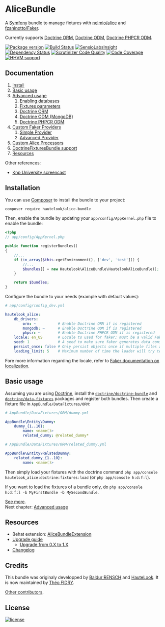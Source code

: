 AliceBundle
===========

A [Symfony](http://symfony.com) bundle to manage fixtures with [nelmio/alice](https://github.com/nelmio/alice) and
[fzaninotto/Faker](https://github.com/fzaninotto/Faker).

Currently supports [Doctrine ORM](http://www.doctrine-project.org/projects/orm.html), [Doctrine ODM](http://doctrine-mongodb-odm.readthedocs.org/en/latest/), [Doctrine PHPCR ODM](http://doctrine-phpcr-odm.readthedocs.org/en/latest/).

[![Package version](http://img.shields.io/packagist/vpre/hautelook/alice-bundle.svg?style=flat-square)](https://packagist.org/packages/hautelook/alice-bundle)
[![Build Status](https://img.shields.io/travis/hautelook/AliceBundle/master.svg?style=flat-square)](https://travis-ci.org/hautelook/AliceBundle?branch=master)
[![SensioLabsInsight](https://img.shields.io/sensiolabs/i/d93a3fc4-3fe8-4be3-aa62-307f53898199.svg?style=flat-square)](https://insight.sensiolabs.com/projects/d93a3fc4-3fe8-4be3-aa62-307f53898199)
[![Dependency Status](https://www.versioneye.com/user/projects/55d26478265ff6001a000084/badge.svg?style=flat)](https://www.versioneye.com/user/projects/55d26478265ff6001a000084)
[![Scrutinizer Code Quality](https://img.shields.io/scrutinizer/g/hautelook/AliceBundle.svg?style=flat-square)](https://scrutinizer-ci.com/g/hautelook/AliceBundle/?branch=master)
[![Code Coverage](https://img.shields.io/scrutinizer/coverage/g/hautelook/AliceBundle.svg?b=master&style=flat-square)](https://scrutinizer-ci.com/g/hautelook/AliceBundle/?branch=master)
[![HHVM support](https://img.shields.io/hhvm/hautelook/alice-bundle/master.svg?style=flat-square)](http://hhvm.h4cc.de/package/hautelook/alice-bundle)


## Documentation

1. [Install](#installation)
2. [Basic usage](#basic-usage)
3. [Advanced usage](src/Resources/doc/advanced-usage.md)
    1. [Enabling databases](src/Resources/doc/advanced-usage.md#enabling-databases)
    2. [Fixtures parameters](src/Resources/doc/advanced-usage.md#fixtures-parameters)
	3. [Doctrine ORM](src/Resources/doc/advanced-usage.md#doctrine-orm)
	4. [Doctrine ODM (MongoDB)](src/Resources/doc/advanced-usage.md#doctrine-odm-and-doctrine-phpcr-odm)
	5. [Doctrine PHPCR ODM](src/Resources/doc/advanced-usage.md#doctrine-odm-and-doctrine-phpcr-odm)
4. [Custom Faker Providers](src/Resources/doc/faker-providers.md)
	1. [Simple Provider](src/Resources/doc/faker-providers.md#simple-provider)
	2. [Advanced Provider](src/Resources/doc/faker-providers.md#advanced-provider)
5. [Custom Alice Processors](src/Resources/doc/alice-processors.md)
6. [DoctrineFixturesBundle support](src/Resources/doc/doctrine-fixtures-bundle.md)
7. [Resources](#resources)

Other references:

* [Knp University screencast](https://knpuniversity.com/screencast/alice-fixtures)

## Installation

You can use [Composer](https://getcomposer.org/) to install the bundle to your project:

```bash
composer require hautelook/alice-bundle
```

Then, enable the bundle by updating your `app/config/AppKernel.php` file to enable the bundle:

```php
<?php
// app/config/AppKernel.php

public function registerBundles()
{
    //...
    if (in_array($this->getEnvironment(), ['dev', 'test'])) {
        //...
        $bundles[] = new Hautelook\AliceBundle\HautelookAliceBundle();
    }

    return $bundles;
}
```

Configure the bundle to your needs (example with default values):

```yaml
# app/config/config_dev.yml

hautelook_alice:
    db_drivers:
        orm: ~          # Enable Doctrine ORM if is registered
        mongodb: ~      # Enable Doctrine ODM if is registered
        phpcr: ~        # Enable Doctrine PHPCR ODM if is registered
    locale: en_US       # Locale to used for faker; must be a valid Faker locale otherwise will fallback to en_EN
    seed: 1             # A seed to make sure faker generates data consistently across runs, set to null to disable
    persist_once: false # Only persist objects once if multiple files are passed
    loading_limit: 5    # Maximum number of time the loader will try to load the files passed
```

Fore more information regarding the locale, refer to
[Faker documentation on localization](https://github.com/fzaninotto/Faker#localization).

## Basic usage

Assuming you are using [Doctrine](http://www.doctrine-project.org/projects/orm.html), install
the [`doctrine/doctrine-bundle`](https://github.com/doctrine/DoctrineBundle) and [`doctrine/data-fixtures`](https://github.com/doctrine/data-fixtures) packages and register both bundles.
Then create a fixture file in `AppBundle/DataFixtures/ORM`:

```yaml
# AppBundle/DataFixtures/ORM/dummy.yml

AppBundle\Entity\Dummy:
    dummy_{1..10}:
        name: <name()>
        related_dummy: @related_dummy*
```

```yaml
# AppBundle/DataFixtures/ORM/related_dummy.yml

AppBundle\Entity\RelatedDummy:
    related_dummy_{1..10}:
        name: <name()>
```

Then simply load your fixtures with the doctrine command `php app/console hautelook_alice:doctrine:fixtures:load` (or `php app/console h:d:f:l`).

If you want to load the fixtures of a bundle only, do `php app/console h:d:f:l -b MyFirstBundle -b MySecondBundle`.

[See more](#documentation).<br />
Next chapter: [Advanced usage](src/Resources/doc/advanced-usage.md)


## Resources

* Behat extension: [AliceBundleExtension](https://github.com/theofidry/AliceBundleExtension)
* [Upgrade guide](UPGRADE.md)
  * [Upgrade from 0.X to 1.X](UPGRADE.md#from-0x-to-1x)
* [Changelog](CHANGELOG.md)

## Credits

This bundle was originaly developped by [Baldur RENSCH](https://github.com/baldurrensch) and [HauteLook](https://github.com/hautelook). It is now maintained by [Théo FIDRY](https://github.com/theofidry).

[Other contributors](https://github.com/hautelook/AliceBundle/graphs/contributors).

## License

[![license](https://img.shields.io/badge/license-MIT-red.svg?style=flat-square)](Resources/meta/LICENSE)
